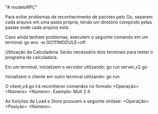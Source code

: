 "# modeloRPC"

Para evitar problemas de reconhecimento de pacotes pelo Go, separem cada arquivo em uma pasta própria, tendo um diretório composto pelas pastas onde cada arquivo está.

Caso ainda tenham problemas, executem o seguinte comando em um terminal: go env -w GO111MODULE=off



Utilização da Calculadora:
Serão necessário dois terminais para testar o programa da calculadora.

Em um terminal, inicializem o servidor utilizando: go run server_v2.go

Inicializem o cliente em outro terminal utilizando: go run <cliente de sua escolha>

O client_v4.go irá reconhecer comandos no formato <Operação> <Número> <Número>. Exemplo: Mult 2 4

As funções de Load e Store possuem a seguinte sintaxe: <Operação> <Posição> <Número>.

